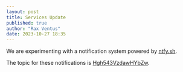 ```yaml
---
layout: post
title: Services Update
published: true
author: "Rax Ventus"
date: 2023-10-27 18:35
---
```


We are experimenting with a notification system powered by [ntfy.sh](https://ntfy.sh/).

The topic for these notifications is [Hgh543VzdawHYbZw](https://ntfy.sh/Hgh543VzdawHYbZw).